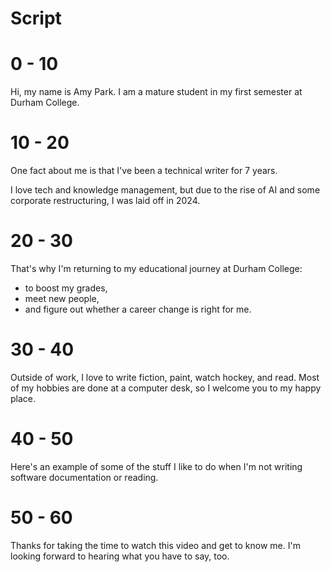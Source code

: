 # Script

# 0 - 10
Hi, my name is Amy Park. I am a mature student in my first semester at Durham College.
# 10 - 20
One fact about me is that I've been a technical writer for 7 years. 

I love tech and knowledge management, but due to the rise of AI and some corporate restructuring, I was laid off in 2024. 
# 20 - 30
That's why I'm returning to my educational journey at Durham College:

- to boost my grades, 
- meet new people, 
- and figure out whether a career change is right for me. 
# 30 - 40
Outside of work, I love to write fiction, paint, watch hockey, and read. Most of my hobbies are done at a computer desk, so I welcome you to my happy place.
# 40 - 50
Here's an example of some of the stuff I like to do when I'm not writing software documentation or reading. 
# 50 - 60
Thanks for taking the time to watch this video and get to know me. I'm looking forward to hearing what you have to say, too. 
